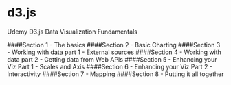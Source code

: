 # d3.js
Udemy D3.js Data Visualization Fundamentals

####Section 1 - The basics
####Section 2 - Basic Charting
####Section 3 - Working with data part 1 - External sources
####Section 4 - Working with data part 2 - Getting data from Web APIs 
####Section 5 - Enhancing your Viz Part 1 - Scales and Axis
####Section 6 - Enhancing your Viz Part 2 - Interactivity
####Section 7 - Mapping
####Section 8 - Putting it all together
